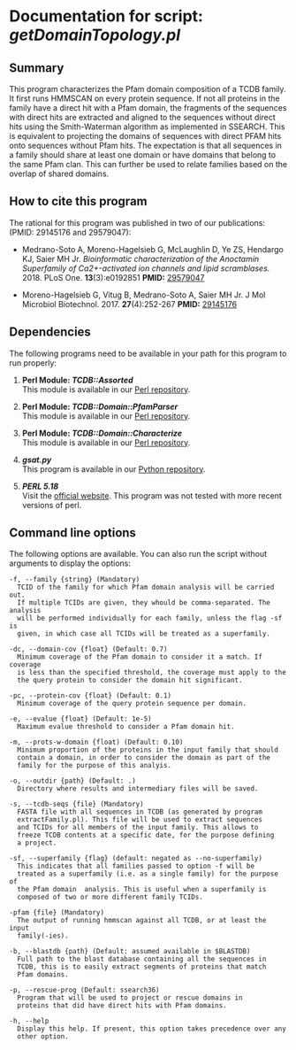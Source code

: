 # Documentation for script: _getDomainTopology.pl_

## Summary
This program characterizes the Pfam domain composition of a TCDB family. It first runs 
HMMSCAN on every protein sequence. If not all proteins in the family have a direct hit 
with a Pfam domain, the fragments of the sequences with direct hits are extracted and 
aligned to the sequences without direct hits using the Smith-Waterman algorithm as 
implemented in SSEARCH. This is equivalent to projecting the domains of sequences with 
direct PFAM hits onto sequences without Pfam hits. The expectation is that all sequences 
in a family should share at least one domain or have domains that belong to the same 
Pfam clan. This can further be used to relate families based on the overlap of shared 
domains. 

## How to cite this program
The rational for this program was published in two of our publications: 
(PMID: 29145176 and 29579047):

  * Medrano-Soto A, Moreno-Hagelsieb G, McLaughlin D, Ye ZS, Hendargo KJ, Saier MH Jr. 
  _Bioinformatic characterization of the Anoctamin Superfamily of Ca2+-activated ion 
  channels and lipid scramblases._  2018. PLoS One. **13**(3):e0192851
  **PMID:** [29579047](https://www.ncbi.nlm.nih.gov/pubmed/?term=29579047) 
  
  * Moreno-Hagelsieb G, Vitug B, Medrano-Soto A, Saier MH Jr.
  J Mol Microbiol Biotechnol. 2017. **27**(4):252-267
  **PMID:** [29145176](https://www.ncbi.nlm.nih.gov/pubmed/?term=29145176)


## Dependencies
The following programs need to be available in your path for this 
program to run properly:

1. **Perl Module: _TCDB::Assorted_**  
This module is available in our [Perl repository](https://github.com/SaierLaboratory/TCDBtools). 

2. **Perl Module: _TCDB::Domain::PfamParser_**  
This module is available in our [Perl repository](https://github.com/SaierLaboratory/TCDBtools). 

3. **Perl Module: _TCDB::Domain::Characterize_**  
This module is available in our [Perl repository](https://github.com/SaierLaboratory/TCDBtools). 

4. **_gsat.py_**  
This program is available in our [Python repository](https://github.com/SaierLaboratory/BioVx).

5. **_PERL 5.18_**  
Visit the [official website](https://www.perl.org/). This program 
was not tested with more recent versions of perl.

## Command line options
The following options are available. You can also run the 
script without arguments to display the options:


    -f, --family {string} (Mandatory)
      TCID of the family for which Pfam domain analysis will be carried out.
      If multiple TCIDs are given, they whould be comma-separated. The analysis
      will be performed individually for each family, unless the flag -sf is
      given, in which case all TCIDs will be treated as a superfamily.

    -dc, --domain-cov {float} (Default: 0.7)
      Minimum coverage of the Pfam domain to consider it a match. If coverage
      is less than the specified threshold, the coverage must apply to the
      the query protein to consider the domain hit significant.

    -pc, --protein-cov {float} (Default: 0.1)
      Minimum coverage of the query protein sequence per domain.

    -e, --evalue {float} (Default: 1e-5)
      Maximum evalue threshold to consider a Pfam domain hit.

    -m, --prots-w-domain {float) (Default: 0.10)
      Minimum proportion of the proteins in the input family that should
      contain a domain, in order to consider the domain as part of the
      family for the purpose of this analyis.

    -o, --outdir {path} (Default: .)
      Directory where results and intermediary files will be saved.

    -s, --tcdb-seqs {file} (Mandatory)
      FASTA file with all sequences in TCDB (as generated by program
      extractFamily.pl). This file will be used to extract sequences
      and TCIDs for all members of the input family. This allows to
      freeze TCDB contents at a specific date, for the purpose defining
      a project.

    -sf, --superfamily {flag} (default: negated as --no-superfamily)
      This indicates that all families passed to option -f will be
      treated as a superfamily (i.e. as a single family) for the purpose of
      the Pfam domain  analysis. This is useful when a superfamily is
      composed of two or more different family TCIDs.

    -pfam {file} (Mandatory)
      The output of running hmmscan against all TCDB, or at least the input
      family(-ies).

    -b, --blastdb {path} (Default: assumed available in $BLASTDB)
      Full path to the blast database containing all the sequences in
      TCDB, this is to easily extract segments of proteins that match
      Pfam domains.

    -p, --rescue-prog (Default: ssearch36)
      Program that will be used to project or rescue domains in
      proteins that did have direct hits with Pfam domains.

    -h, --help
      Display this help. If present, this option takes precedence over any
      other option.
